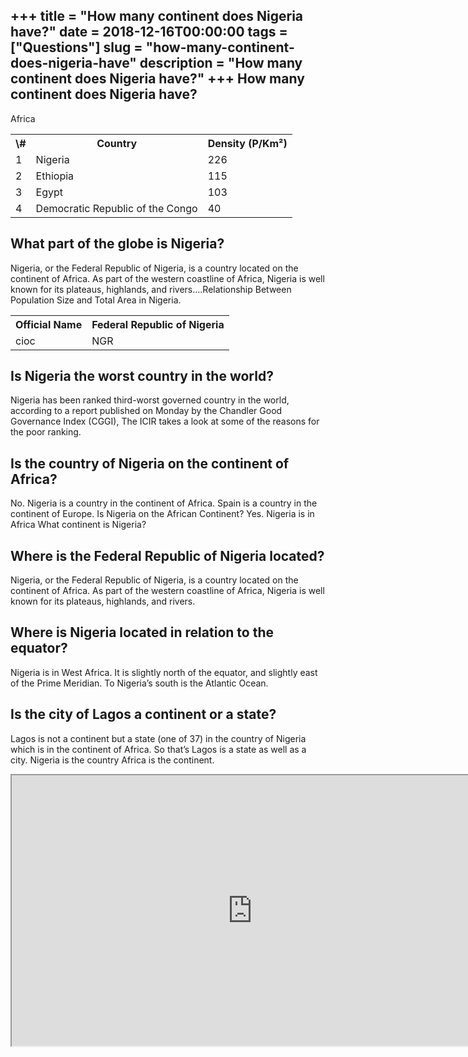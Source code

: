 +++
title = "How many continent does Nigeria have?"
date = 2018-12-16T00:00:00
tags = ["Questions"]
slug = "how-many-continent-does-nigeria-have"
description = "How many continent does Nigeria have?"
+++
How many continent does Nigeria have?
-------------------------------------

Africa

<table><tr><th>\#</th><th>Country</th><th>Density (P/Km²)</th></tr><tr><td>1</td><td>Nigeria</td><td>226</td></tr><tr><td>2</td><td>Ethiopia</td><td>115</td></tr><tr><td>3</td><td>Egypt</td><td>103</td></tr><tr><td>4</td><td>Democratic Republic of the Congo</td><td>40</td></tr></table>

What part of the globe is Nigeria?
----------------------------------

Nigeria, or the Federal Republic of Nigeria, is a country located on the continent of Africa. As part of the western coastline of Africa, Nigeria is well known for its plateaus, highlands, and rivers….Relationship Between Population Size and Total Area in Nigeria.

<table><tr><th>Official Name</th><th>Federal Republic of Nigeria</th></tr><tr><td>cioc</td><td>NGR</td></tr></table>

Is Nigeria the worst country in the world?
------------------------------------------

Nigeria has been ranked third-worst governed country in the world, according to a report published on Monday by the Chandler Good Governance Index (CGGI), The ICIR takes a look at some of the reasons for the poor ranking.

Is the country of Nigeria on the continent of Africa?
-----------------------------------------------------

No. Nigeria is a country in the continent of Africa. Spain is a country in the continent of Europe. Is Nigeria on the African Continent? Yes. Nigeria is in Africa What continent is Nigeria?

Where is the Federal Republic of Nigeria located?
-------------------------------------------------

Nigeria, or the Federal Republic of Nigeria, is a country located on the continent of Africa. As part of the western coastline of Africa, Nigeria is well known for its plateaus, highlands, and rivers.

Where is Nigeria located in relation to the equator?
----------------------------------------------------

Nigeria is in West Africa. It is slightly north of the equator, and slightly east of the Prime Meridian. To Nigeria’s south is the Atlantic Ocean.

Is the city of Lagos a continent or a state?
--------------------------------------------

Lagos is not a continent but a state (one of 37) in the country of Nigeria which is in the continent of Africa. So that’s Lagos is a state as well as a city. Nigeria is the country Africa is the continent.

<iframe allow="accelerometer; autoplay; clipboard-write; encrypted-media; gyroscope; picture-in-picture" allowfullscreen="" class="__youtube_prefs__  epyt-is-override  no-lazyload" data-no-lazy="1" data-origheight="433" data-origwidth="770" data-skipgform_ajax_framebjll="" height="433" id="_ytid_69244" loading="lazy" src="https://www.youtube.com/embed/pv6VWCzOZyM?enablejsapi=1&autoplay=0&cc_load_policy=0&cc_lang_pref=&iv_load_policy=1&loop=0&modestbranding=0&rel=1&fs=1&playsinline=0&autohide=2&theme=dark&color=red&controls=1&" title="YouTube player" width="770"></iframe>